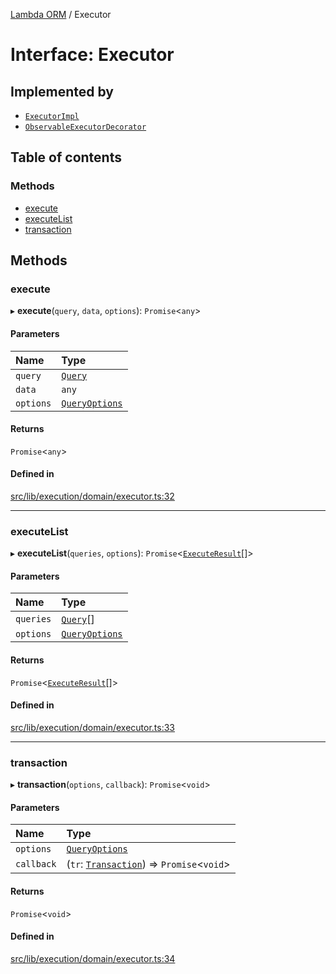 [Lambda ORM](../README.md) / Executor

# Interface: Executor

## Implemented by

- [`ExecutorImpl`](../classes/ExecutorImpl.md)
- [`ObservableExecutorDecorator`](../classes/ObservableExecutorDecorator.md)

## Table of contents

### Methods

- [execute](Executor.md#execute)
- [executeList](Executor.md#executelist)
- [transaction](Executor.md#transaction)

## Methods

### execute

▸ **execute**(`query`, `data`, `options`): `Promise`\<`any`\>

#### Parameters

| Name | Type |
| :------ | :------ |
| `query` | [`Query`](../classes/Query.md) |
| `data` | `any` |
| `options` | [`QueryOptions`](QueryOptions.md) |

#### Returns

`Promise`\<`any`\>

#### Defined in

[src/lib/execution/domain/executor.ts:32](https://github.com/FlavioLionelRita/lambdaorm/blob/e5a87832/src/lib/execution/domain/executor.ts#L32)

___

### executeList

▸ **executeList**(`queries`, `options`): `Promise`\<[`ExecuteResult`](ExecuteResult.md)[]\>

#### Parameters

| Name | Type |
| :------ | :------ |
| `queries` | [`Query`](../classes/Query.md)[] |
| `options` | [`QueryOptions`](QueryOptions.md) |

#### Returns

`Promise`\<[`ExecuteResult`](ExecuteResult.md)[]\>

#### Defined in

[src/lib/execution/domain/executor.ts:33](https://github.com/FlavioLionelRita/lambdaorm/blob/e5a87832/src/lib/execution/domain/executor.ts#L33)

___

### transaction

▸ **transaction**(`options`, `callback`): `Promise`\<`void`\>

#### Parameters

| Name | Type |
| :------ | :------ |
| `options` | [`QueryOptions`](QueryOptions.md) |
| `callback` | (`tr`: [`Transaction`](../classes/Transaction.md)) => `Promise`\<`void`\> |

#### Returns

`Promise`\<`void`\>

#### Defined in

[src/lib/execution/domain/executor.ts:34](https://github.com/FlavioLionelRita/lambdaorm/blob/e5a87832/src/lib/execution/domain/executor.ts#L34)
